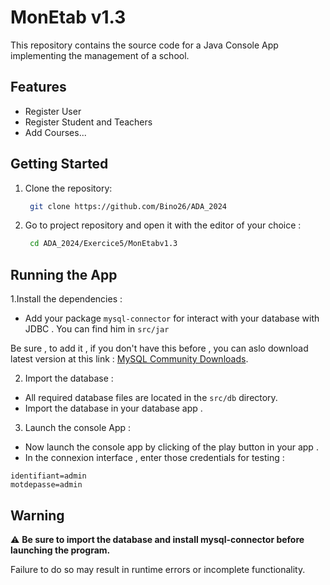 # MonEtab v1.3

This repository contains the source code for a Java Console App implementing the management of a school. 

## Features
- Register User
- Register Student and Teachers
- Add Courses...


## Getting Started

1. Clone the repository:
    ```bash
     git clone https://github.com/Bino26/ADA_2024
    ```

2. Go to project repository and open it with the editor of your choice :
    ```bash
     cd ADA_2024/Exercice5/MonEtabv1.3
    ```

## Running the App

1.Install the dependencies :
- Add your package `mysql-connector` for interact with your database with JDBC . You can find him in `src/jar`

Be sure , to  add it , if you don't have this before , you can aslo download latest version at this link : 
[MySQL Community Downloads](https://dev.mysql.com/downloads/connector/j/?os=26).


2. Import the database :
-  All required database files are located in the `src/db` directory.
-  Import the database in your database app .
  
3. Launch the console App :

- Now launch the console app by clicking of the play button in your app .
- In the connexion interface , enter those credentials for testing :

```
identifiant=admin
motdepasse=admin
```
      
## Warning

⚠️ **Be sure to import the database and install mysql-connector before launching the program.**

Failure to do so may result in runtime errors or incomplete functionality.

